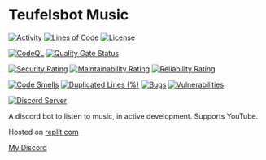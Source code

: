 # Teufelsbot Music
[![Activity](https://img.shields.io/github/commit-activity/m/Mephisto5558/Teufelsbot-Music)](https://github.com/Mephisto5558/Teufelsbot-Music/pulse)
[![Lines of Code](https://sonarcloud.io/api/project_badges/measure?project=Mephisto5558_Teufelsbot-Music&metric=ncloc)](https://sonarcloud.io/summary/new_code?id=Mephisto5558_Teufelsbot-Music)
[![License](https://img.shields.io/github/license/Mephisto5558/Teufelsbot-Music)](https://github.com/Mephisto5558/Teufelsbot-Music/blob/main/LICENSE)

[![CodeQL](https://github.com/Mephisto5558/Teufelsbot-Music/actions/workflows/codeql-analysis.yml/badge.svg?branch=main)](https://github.com/Mephisto5558/Teufelsbot-Music/actions/workflows/codeql-analysis.yml)
[![Quality Gate Status](https://sonarcloud.io/api/project_badges/measure?project=Mephisto5558_Teufelsbot-Music&metric=alert_status)](https://sonarcloud.io/summary/new_code?id=Mephisto5558_Teufelsbot-Music)

[![Security Rating](https://sonarcloud.io/api/project_badges/measure?project=Mephisto5558_Teufelsbot-Music&metric=security_rating)](https://sonarcloud.io/summary/new_code?id=Mephisto5558_Teufelsbot-Music)
[![Maintainability Rating](https://sonarcloud.io/api/project_badges/measure?project=Mephisto5558_Teufelsbot-Music&metric=sqale_rating)](https://sonarcloud.io/summary/new_code?id=Mephisto5558_Teufelsbot-Music)
[![Reliability Rating](https://sonarcloud.io/api/project_badges/measure?project=Mephisto5558_Teufelsbot-Music&metric=reliability_rating)](https://sonarcloud.io/summary/new_code?id=Mephisto5558_Teufelsbot-Music)

[![Code Smells](https://sonarcloud.io/api/project_badges/measure?project=Mephisto5558_Teufelsbot-Music&metric=code_smells)](https://sonarcloud.io/summary/new_code?id=Mephisto5558_Teufelsbot-Music)
[![Duplicated Lines (%)](https://sonarcloud.io/api/project_badges/measure?project=Mephisto5558_Teufelsbot-Music&metric=duplicated_lines_density)](https://sonarcloud.io/summary/new_code?id=Mephisto5558_Teufelsbot-Music)
[![Bugs](https://sonarcloud.io/api/project_badges/measure?project=Mephisto5558_Teufelsbot&metric=bugs)](https://sonarcloud.io/summary/new_code?id=Mephisto5558_Teufelsbot-Music)
[![Vulnerabilities](https://sonarcloud.io/api/project_badges/measure?project=Mephisto5558_Teufelsbot-Music&metric=vulnerabilities)](https://sonarcloud.io/summary/new_code?id=Mephisto5558_Teufelsbot-Music)

[![Discord Server](https://discordapp.com/api/guilds/725378451988676609/widget.png?style=shield)](https://discord.gg/u6xjqzz)


A discord bot to listen to music, in active development. Supports YouTube.

Hosted on [replit.com](https://replit.com)

[My Discord](https://discord.gg/u6xjqzz)
